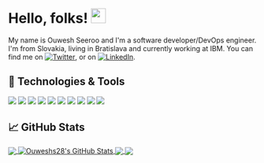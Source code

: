 # Hello, folks! <img src="https://raw.githubusercontent.com/MartinHeinz/MartinHeinz/master/wave.gif" width="30px">

My name is Ouwesh Seeroo and I'm a software developer/DevOps engineer. I'm from Slovakia, living in Bratislava and currently working at IBM. You can find me on [![Twitter][1.2]][1],  or on [![LinkedIn][3.2]][3].

## 🔧 Technologies & Tools
![](https://img.shields.io/badge/OS-Linux-informational?style=flat&logo=linux&logoColor=white&color=2bbc8a)
![](https://img.shields.io/badge/Java-ED8B00?style=for-the-badge&logo=java&logoColor=white)
![](https://img.shields.io/badge/PHP-777BB4?style=for-the-badge&logo=php&logoColor=white)
![](https://img.shields.io/badge/Node.js-43853D?style=for-the-badge&logo=node.js&logoColor=white)
![](https://img.shields.io/badge/Microsoft-666666?style=for-the-badge&logo=microsoft&logoColor=white)
![](https://img.shields.io/badge/Editor-IntelliJ_IDEA-informational?style=flat&logo=intellij-idea&logoColor=white&color=2bbc8a)
![](https://img.shields.io/badge/Code-Python-informational?style=flat&logo=python&logoColor=white&color=2bbc8a)
![](https://img.shields.io/badge/Code-JavaScript-informational?style=flat&logo=javascript&logoColor=white&color=2bbc8a)
![](https://img.shields.io/badge/Shell-Bash-informational?style=flat&logo=gnu-bash&logoColor=white&color=2bbc8a)
![](https://img.shields.io/badge/Bootstrap-563D7C?style=for-the-badge&logo=bootstrap&logoColor=white)


## &#x1f4c8; GitHub Stats

<a href="https://github.com/Ouweshs28/Ouweshs28/">
  <img align="center" src="https://github-readme-stats.vercel.app/api/top-langs/?username=Ouweshs28&hide=java,html&title_color=ffffff&text_color=c9cacc&icon_color=2bbc8a&bg_color=1d1f21" />
</a>
<a href="https://github.com/Ouweshs28/Ouweshs28/">
  <img align="center" src="https://github-readme-stats.vercel.app/api?username=Ouweshs28&show_icons=true&line_height=27&count_private=true&title_color=ffffff&text_color=c9cacc&icon_color=2bbc8a&bg_color=1d1f21" alt="Ouweshs28's GitHub Stats" />
</a>

<a href="https://github.com/Ouweshs28/LET-VIU-Application">
  <img align="center" src="https://github-readme-stats.vercel.app/api/pin/?username=Ouweshs28&repo=LET-VIU-Application&title_color=ffffff&text_color=c9cacc&icon_color=2bbc8a&bg_color=1d1f21" />
</a>


<a href="https://github.com/Ouweshs28/AR-Application-for-museum">
  <img align="center" src="https://github-readme-stats.vercel.app/api/pin/?username=Ouweshs28&repo=AR-Application-for-museum&title_color=ffffff&text_color=c9cacc&icon_color=2bbc8a&bg_color=1d1f21" />
</a>    

<!-- links to social media icons -->

<!-- icons with padding -->

[1.1]: http://i.imgur.com/tXSoThF.png (twitter icon with padding)
[2.1]: http://i.imgur.com/0o48UoR.png (github icon with padding)

<!-- icons without padding -->

[1.2]: http://i.imgur.com/wWzX9uB.png (twitter icon without padding)
[2.2]: http://i.imgur.com/9I6NRUm.png (github icon without padding)
[3.2]: https://raw.githubusercontent.com/MartinHeinz/MartinHeinz/master/linkedin-3-16.png (LinkedIn icon without padding)


<!-- links to your social media accounts -->

[1]: https://twitter.com/ouweshs28
[2]: https://github.com/Ouweshs28/
[3]: https://www.linkedin.com/in/ouweshs28/
